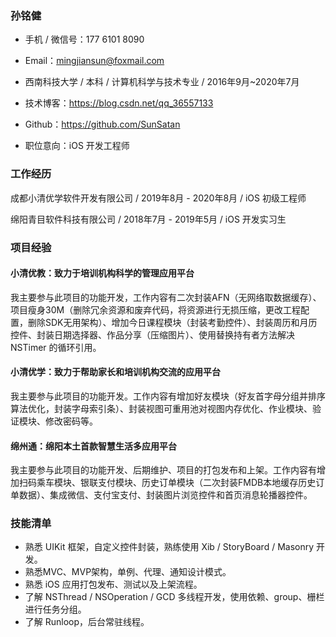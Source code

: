 ### 孙铭健

* 手机 / 微信号：177 6101 8090
* Email：mingjiansun@foxmail.com
* 西南科技大学 / 本科 / 计算机科学与技术专业 / 2016年9月~2020年7月
* 技术博客：https://blog.csdn.net/qq_36557133

* Github：https://github.com/SunSatan
* 职位意向：iOS 开发工程师

### 工作经历

成都小清优学软件开发有限公司  / 2019年8月 - 2020年8月 / iOS 初级工程师

绵阳青目软件科技有限公司          / 2018年7月 - 2019年5月 / iOS 开发实习生

### 项目经验

#### 小清优教：致力于培训机构科学的管理应用平台

我主要参与此项目的功能开发，工作内容有二次封装AFN（无网络取数据缓存）、项目瘦身30M（删除冗余资源和废弃代码，将资源进行无损压缩，更改工程配置，删除SDK无用架构）、增加今日课程模块（封装考勤控件）、封装周历和月历控件、封装日期选择器、作品分享（压缩图片）、使用替换持有者方法解决 NSTimer 的循环引用。

#### 小清优学：致力于帮助家长和培训机构交流的应用平台

我主要参与此项目的功能开发。工作内容有增加好友模块（好友首字母分组并排序算法优化，封装字母索引条）、封装视图可重用池对视图内存优化、作业模块、验证模块、修改密码等。

#### 绵州通：绵阳本土首款智慧生活多应用平台

我主要参与此项目的功能开发、后期维护、项目的打包发布和上架。工作内容有增加扫码乘车模块、银联支付模块、历史订单模块（二次封装FMDB本地缓存历史订单数据）、集成微信、支付宝支付、封装图片浏览控件和首页消息轮播器控件。

### 技能清单

* 熟悉 UIKit 框架，自定义控件封装，熟练使用 Xib / StoryBoard / Masonry 开发。
* 熟悉MVC、MVP架构，单例、代理、通知设计模式。
* 熟悉 iOS 应用打包发布、测试以及上架流程。
* 了解 NSThread / NSOperation / GCD 多线程开发，使用依赖、group、栅栏进行任务分组。
* 了解 Runloop，后台常驻线程。